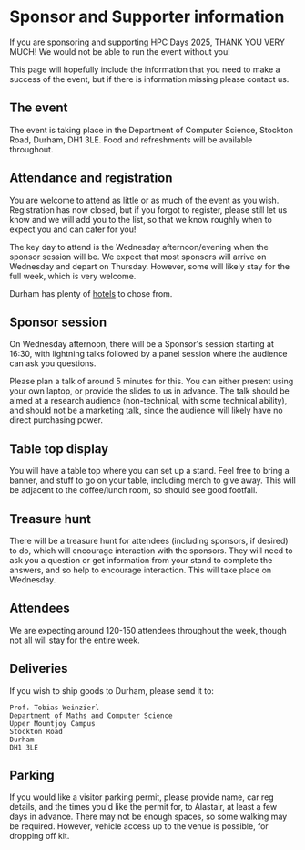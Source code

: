 # Sponsor and Supporter information

If you are sponsoring and supporting HPC Days 2025, THANK YOU VERY MUCH!  We would not be able to run the event without you!

This page will hopefully include the information that you need to make a success of the event, but if there is information missing please contact us.

## The event

The event is taking place in the Department of Computer Science, Stockton Road, Durham, DH1 3LE.  Food and refreshments will be available throughout.  

## Attendance and registration

You are welcome to attend as little or as much of the event as you wish.  Registration has now closed, but if you forgot to register, please still let us know and we will add you to the list, so that we know roughly when to expect you and can cater for you!

The key day to attend is the Wednesday afternoon/evening when the sponsor session will be.  We expect that most sponsors will arrive on Wednesday and depart on Thursday.  However, some will likely stay for the full week, which is very welcome.

Durham has plenty of [hotels](hotels.md) to chose from.

## Sponsor session

On Wednesday afternoon, there will be a Sponsor's session starting at 16:30, with lightning talks followed by a panel session where the audience can ask you questions.

Please plan a talk of around 5 minutes for this.  You can either present using your own laptop, or provide the slides to us in advance.  The talk should be aimed at a research audience (non-technical, with some technical ability), and should not be a marketing talk, since the audience will likely have no direct purchasing power.

## Table top display

You will have a table top where you can set up a stand.  Feel free to bring a banner, and stuff to go on your table, including merch to give away.  This will be adjacent to the coffee/lunch room, so should see good footfall.

## Treasure hunt

There will be a treasure hunt for attendees (including sponsors, if desired) to do, which will encourage interaction with the sponsors.  They will need to ask you a question or get information from your stand to complete the answers, and so help to encourage interaction.  This will take place on Wednesday.

## Attendees

We are expecting around 120-150 attendees throughout the week, though not all will stay for the entire week.

## Deliveries

If you wish to ship goods to Durham, please send it to:

```
Prof. Tobias Weinzierl
Department of Maths and Computer Science
Upper Mountjoy Campus
Stockton Road
Durham
DH1 3LE
```

## Parking

If you would like a visitor parking permit, please provide name, car reg details, and the times you'd like the permit for, to Alastair, at least a few days in advance.  There may not be enough spaces, so some walking may be required.  However, vehicle access up to the venue is possible, for dropping off kit.
